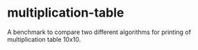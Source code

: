 # multiplication-table
A benchmark to compare two different algorithms for printing of multiplication table 10x10.
